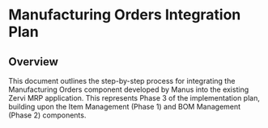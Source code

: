 # Manufacturing Orders Integration Plan

## Overview

This document outlines the step-by-step process for integrating the Manufacturing Orders component developed by Manus into the existing Zervi MRP application. This represents Phase 3 of the implementation plan, building upon the Item Management (Phase 1) and BOM Management (Phase 2) components.

<!-- You can paste the detailed integration plan here -->
